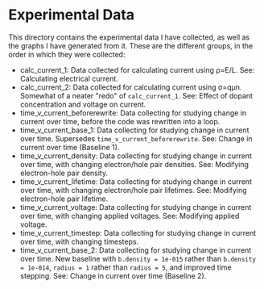 # Experimental Data
This directory contains the experimental data I have collected, as well as the graphs I have generated from it. These are the different groups, in the order in which they were collected:
- calc_current_1: Data collected for calculating current using ρ=E/L. See: Calculating electrical current.
- calc_current_2: Data collected for calculating current using σ=qμn. Somewhat of a neater "redo" of `calc_current_1`. See: Effect of dopant concentration and voltage on current.
- time_v_current_beforerewrite: Data collecting for studying change in current over time, before the code was rewritten into a loop.
- time_v_current_base_1: Data collecting for studying change in current over time. Supersedes `time_v_current_beforerewrite`. See: Change in current over time (Baseline 1).
- time_v_current_density: Data collecting for studying change in current over time, with changing electron/hole pair densities. See: Modifying electron-hole pair density.
- time_v_current_lifetime: Data collecting for studying change in current over time, with changing electron/hole pair lifetimes. See: Modifying electron-hole pair lifetime.
- time_v_current_voltage: Data collecting for studying change in current over time, with changing applied voltages. See: Modifying applied voltage.
- time_v_current_timestep: Data collecting for studying change in current over time, with changing timesteps.
- time_v_current_base_2: Data collecting for studying change in current over time. New baseline with `b.density = 1e-015` rather than `b.density = 1e-014`, `radius = 1` rather than `radius = 5`, and improved time stepping. See: Change in current over time (Baseline 2).
